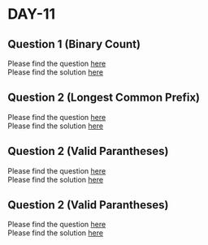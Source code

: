 # DAY-11

## Question 1 (Binary Count)

Please find the question [here](./Question-1/question.pdf) <br>
Please find the solution [here](./Question-1/solution.py)

## Question 2 (Longest Common Prefix)

Please find the question [here](https://leetcode.com/problems/longest-common-prefix/) <br>
Please find the solution [here](./Question-2/solution.py)

## Question 2 (Valid Parantheses)

Please find the question [here](https://leetcode.com/problems/valid-parentheses) <br>
Please find the solution [here](./Question-3/solution.py)

## Question 2 (Valid Parantheses)

Please find the question [here](./Question-4/question.pdf) <br>
Please find the solution [here](./Question-4/solution.py)